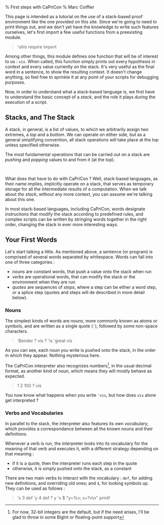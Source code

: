 % First steps with CaPriCon
% Marc Coiffier

This page is intended as a tutorial on the use of a stack-based proof
environment like the one provided on this site. Since we're going to
need to print things out, and we don't yet have the knowledge to write
such features ourselves, let's first import a few useful functions
from a preexisting module.

> 'utils require import

Among other things, this module defines one function that will be of
interest to us : `vis`. When called, this function simply prints out
every hypothesis in context and every value currently on the
stack. It's very useful as the final word in a sentence, to show the
resulting context. It doesn't change anything, so feel free to
sprinkle it at any point of your scripts for debugging purposes.

Now, in order to understand what a stack-based language is, we first
have to understand the basic concept of a *stack*, and the role it
plays during the execution of a script.

Stacks, and The Stack
---------------------

A stack, in general, is a list of values, to which we arbitrarily
assign two extremes, a *top* and a *bottom*. We can operate on either
side, but as a general simplifying convention, all stack operations
will take place at the top unless specified otherwise.

The most fundamental operations that can be carried out on a stack are
*pushing* and *popping* values to and from it (at the top).

<br/>

What does that have to do with CaPriCon ? Well, stack-based languages,
as their name implies, implicitly operate on a stack, that serves as
temporary storage for all the intermediate results of a
computation. When we talk about *the stack*, without any more context,
you can assume we're talking about this one.

In most stack-based languages, including CaPriCon, words designate
*instructions* that modify the stack according to predefined rules,
and complex scripts can be written by stringing words together in the
right order, changing the stack in ever more interesting ways.

Your First Words
----------------

Let's start talking a little. As mentioned above, a sentence (or
program) is comprised of several words separated by whitespace. Words
can fall into one of three categories :

  - *nouns* are constant words, that push a value onto the stack when
     run
  - *verbs* are operational words, that can modify the stack or the
     environment when they are run
  - *quotes* are sequences of *steps*, where a step can be either a
    word step, or a splice step (quotes and steps will de described in
    more detail below).

### Nouns

The simplest kinds of words are *nouns*, more commonly known as atoms
or symbols, and are written as a single quote (`'`), followed by some
non-space characters.

> 'Bender
>? vis
>? 'is 'great vis

As you can see, each noun you write is pushed onto the stack, in the
order in which they appear. Nothing mysterious here.

The CaPriCon interpreter also recognizes numbers[^integer-format], in
the usual decimal format, as another kind of noun, which means they
will mostly behave as expected.

[^integer-format]: For now, 32-bit integers are the default, but if
the need arises, I'll be glad to throw in some BigInt or floating-point
support

> 1 2 100
>? vis

You now know what happens when you write `'vis`, but how does `vis`
alone get interpreted ?

### Verbs and Vocabularies

In parallel to the stack, the interpreter also features its own
*vocabulary*, which provides a correspondance between all the known
nouns and their definitions.

Whenever a verb is run, the interpreter looks into its vocabulary for
the meaning of that verb and executes it, with a different strategy
depending on that meaning :

  - if it is a quote, then the interpreter runs each step in the quote
  - otherwise, it is simply pushed onto the stack, as a constant

There are two main verbs to interact with the vocabulary : `def`, for
adding new definitions, and overriding old ones; and `$`, for looking
symbols up. They can be used as follows :

> 'x 3 def 'y 4 def
>? y 'x $ "y=%v; x=?v\n" printf
